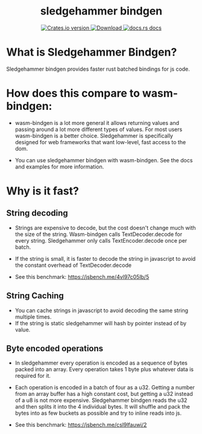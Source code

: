 <div align="center">
  <h1>sledgehammer bindgen</h1>
</div>
<div align="center">
  <!-- Crates version -->
  <a href="https://crates.io/crates/sledgehammer_bindgen">
    <img src="https://img.shields.io/crates/v/sledgehammer_bindgen.svg?style=flat-square"
    alt="Crates.io version" />
  </a>
  <!-- Downloads -->
  <a href="https://crates.io/crates/sledgehammer_bindgen">
    <img src="https://img.shields.io/crates/d/sledgehammer_bindgen.svg?style=flat-square"
      alt="Download" />
  </a>
  <!-- docs -->
  <a href="https://docs.rs/sledgehammer_bindgen">
    <img src="https://img.shields.io/badge/docs-latest-blue.svg?style=flat-square"
      alt="docs.rs docs" />
  </a>
</div>

# What is Sledgehammer Bindgen?
Sledgehammer bindgen provides faster rust batched bindings for js code.

# How does this compare to wasm-bindgen:
- wasm-bindgen is a lot more general it allows returning values and passing around a lot more different types of values. For most users wasm-bindgen is a better choice. Sledgehammer is specifically designed for web frameworks that want low-level, fast access to the dom.

- You can use sledgehammer bindgen with wasm-bindgen. See the docs and examples for more information.

# Why is it fast?

## String decoding

- Strings are expensive to decode, but the cost doesn't change much with the size of the string. Wasm-bindgen calls TextDecoder.decode for every string. Sledgehammer only calls TextEncoder.decode once per batch.

- If the string is small, it is faster to decode the string in javascript to avoid the constant overhead of TextDecoder.decode

- See this benchmark: https://jsbench.me/4vl97c05lb/5

## String Caching

- You can cache strings in javascript to avoid decoding the same string multiple times.
- If the string is static sledgehammer will hash by pointer instead of by value.

## Byte encoded operations

- In sledgehammer every operation is encoded as a sequence of bytes packed into an array. Every operation takes 1 byte plus whatever data is required for it.

- Each operation is encoded in a batch of four as a u32. Getting a number from an array buffer has a high constant cost, but getting a u32 instead of a u8 is not more expensive. Sledgehammer bindgen reads the u32 and then splits it into the 4 individual bytes. It will shuffle and pack the bytes into as few buckets as possible and try to inline reads into js.

- See this benchmark: https://jsbench.me/csl9lfauwi/2
